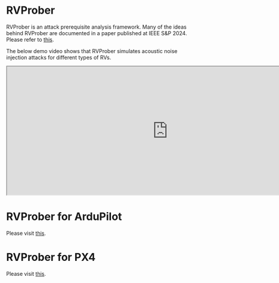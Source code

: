 # RVProber
RVProber is an attack prerequisite analysis framework. Many of the ideas behind RVProber are documented in a paper published at IEEE S&P 2024. Please refer to <a href="https://kimhyungsub.github.io/S&P24_hskim.pdf" target="_blank"> this</a>.

The below demo video shows that RVProber simulates acoustic noise injection attacks for different types of RVs. 
<iframe width="862" height="345" src="https://youtu.be/Qi3HTCpCK-w">
</iframe>

# RVProber for ArduPilot
Please visit <a href="https://github.com/purseclab/RVProber/tree/main/RVProber" target="_blank"> this</a>.

# RVProber for PX4
Please visit <a href="https://github.com/purseclab/RVProber/tree/main/RVProber_PX4" target="_blank"> this</a>.